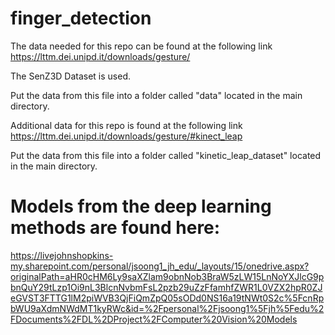 # finger_detection

The data needed for this repo can be found at the following link
https://lttm.dei.unipd.it/downloads/gesture/

The SenZ3D Dataset is used.

Put the data from this file into a folder called "data" located in the main directory.

Additional data for this repo is found at the following link
https://lttm.dei.unipd.it/downloads/gesture/#kinect_leap

Put the data from this file into a folder called "kinetic_leap_dataset" located in the main directory.

# Models from the deep learning methods are found here:

https://livejohnshopkins-my.sharepoint.com/personal/jsoong1_jh_edu/_layouts/15/onedrive.aspx?originalPath=aHR0cHM6Ly9saXZlam9obnNob3BraW5zLW15LnNoYXJlcG9pbnQuY29tLzp1Oi9nL3BlcnNvbmFsL2pzb29uZzFfamhfZWR1L0VZX2hpR0ZJeGVST3FTTG1lM2piWVB3QjFiQmZpQ05sODd0NS16a19tNWt0S2c%5FcnRpbWU9aXdmNWdMT1kyRWc&id=%2Fpersonal%2Fjsoong1%5Fjh%5Fedu%2FDocuments%2FDL%2DProject%2FComputer%20Vision%20Models